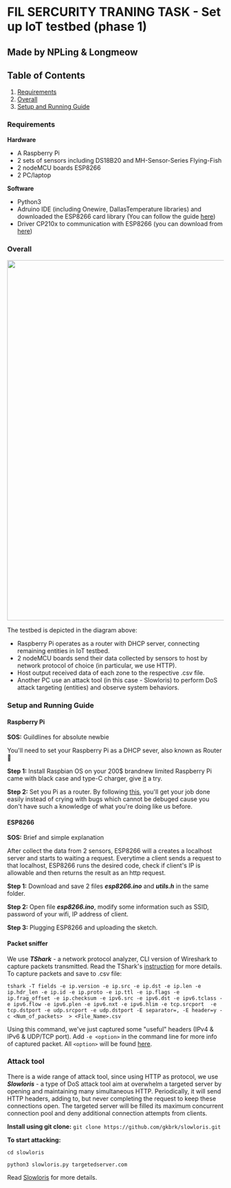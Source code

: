 # FIL SERCURITY TRANING TASK - Set up IoT testbed (phase 1)

## Made by NPLing & Longmeow

## Table of Contents
1. [Requirements](#requirements)
2. [Overall](#overall)
3. [Setup and Running Guide](#setup-running)

### Requirements
**Hardware**
- A Raspberry Pi
- 2 sets of sensors including DS18B20 and MH-Sensor-Series Flying-Fish
- 2 nodeMCU boards ESP8266
- 2 PC/laptop

**Software**
- Python3
- Adruino IDE (including Onewire, DallasTemperature libraries) and downloaded the ESP8266 card library (You can follow the guide [here](https://www.instructables.com/How-to-Install-ESP8266-Into-Arduino-IDE/))
- Driver CP210x to communication with ESP8266 (you can download from [here](https://www.silabs.com/developers/usb-to-uart-bridge-vcp-drivers))

### Overall

<p align="center"><img src="https://i.imgur.com/uYaw3iP.png" width="836" /></p>

The testbed is depicted in the diagram above:

- Raspberry Pi operates as a router with DHCP server, connecting remaining entities in IoT testbed.
- 2 nodeMCU boards send their data collected by sensors to host by network protocol of choice (in particular, we use HTTP).
- Host output received data of each zone to the respective .csv file.
- Another PC use an attack tool (in this case - Slowloris) to perform DoS attack targeting (entities) and observe system behaviors.

### Setup and Running Guide <a name="setup-running"></a>

#### Raspberry Pi

**SOS:** Guildlines for absolute newbie

You'll need to set your Raspberry Pi as a DHCP sever, also known as Router 🙈 

**Step 1:** Install Raspbian OS on your 200$ brandnew limited Raspberry Pi came with black case and type-C charger, give [it](https://www.raspberrypi.com/documentation/computers/getting-started.html) a try.

**Step 2:** Set you Pi as a router. By following [this](https://www.youtube.com/watch?v=S4E35d91Xss), you'll get your job done easily instead of crying with bugs which cannot be debuged cause you don't have such a knowledge of what you're doing like us before.

#### ESP8266

**SOS:** Brief and simple explanation

After collect the data from 2 sensors, ESP8266 will a creates a localhost server and starts to waiting a request. Everytime a client sends a request to that localhost, ESP8266 runs the desired code, check if client's IP is allowable and then returns the result as an http request.

**Step 1:** Download and save 2 files ***esp8266.ino*** and ***utils.h*** in the same folder.

**Step 2:** Open file ***esp8266.ino***, modify some information such as SSID, password of your wifi, IP address of client.

**Step 3:** Plugging ESP8266 and uploading the sketch.


#### Packet sniffer

We use ***TShark*** - a network protocol analyzer, CLI version of Wireshark to capture packets transmitted. Read the TShark's [instruction](https://www.wireshark.org/docs/man-pages/tshark.html) for more details. To capture packets and save to .csv file:

`tshark -T fields -e ip.version -e ip.src -e ip.dst -e ip.len -e ip.hdr_len -e ip.id -e ip.proto -e ip.ttl -e ip.flags -e ip.frag_offset -e ip.checksum -e ipv6.src -e ipv6.dst -e ipv6.tclass -e ipv6.flow -e ipv6.plen -e ipv6.nxt -e ipv6.hlim -e tcp.srcport  -e tcp.dstport -e udp.srcport -e udp.dstport -E separator=, -E header=y -c <Num_of_packets>  > <File_Name>.csv`

Using this command, we've just captured some "useful" headers (IPv4 & IPv6 & UDP/TCP port). Add `-e <option>` in the command line for more info of captured packet. All `<option>` will be found [here](https://www.wireshark.org/docs/dfref/).

### Attack tool

There is a wide range of attack tool, since using HTTP as protocol, we use ***Slowloris*** - a type of DoS attack tool aim at overwhelm a targeted server by opening and maintaining many simultaneous HTTP. Periodically, it will send HTTP headers, adding to, but never completing the request to keep these connections open. The targeted server will be filled its maximum concurrent connection pool and deny additional connection attempts from clients.

**Install using git clone:** `git clone https://github.com/gkbrk/slowloris.git`

**To start attacking:** 

`cd slowloris`

`python3 slowloris.py targetedserver.com`

Read [Slowloris](https://github.com/gkbrk/slowloris) for more details.
